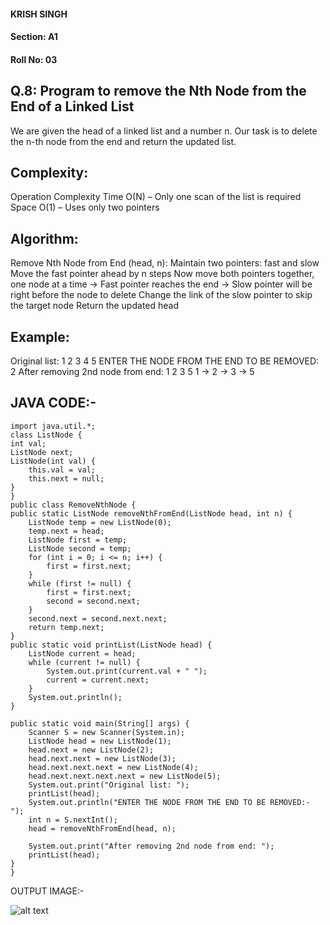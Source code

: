 #### KRISH SINGH
#### Section: A1
#### Roll No: 03




## Q.8: Program to remove the Nth Node from the End of a Linked List

We are given the head of a linked list and a number n.
Our task is to delete the n-th node from the end and return the updated list.

## Complexity:
Operation	Complexity
Time	O(N) – Only one scan of the list is required
Space	O(1) – Uses only two pointers

## Algorithm:
Remove Nth Node from End (head, n):
Maintain two pointers: fast and slow
Move the fast pointer ahead by n steps
Now move both pointers together, one node at a time
→ Fast pointer reaches the end
→ Slow pointer will be right before the node to delete
Change the link of the slow pointer to skip the target node
Return the updated head

## Example:
Original list: 1 2 3 4 5
ENTER THE NODE FROM THE END TO BE REMOVED: 2
 After removing 2nd node from end: 1 2 3 5
1  →  2  →  3  →  5


## JAVA CODE:- 
    import java.util.*;
    class ListNode {
    int val;
    ListNode next;
    ListNode(int val) {
        this.val = val;
        this.next = null;
    }
    }
    public class RemoveNthNode {
    public static ListNode removeNthFromEnd(ListNode head, int n) {
        ListNode temp = new ListNode(0);
        temp.next = head;
        ListNode first = temp;
        ListNode second = temp;
        for (int i = 0; i <= n; i++) {
            first = first.next;
        }
        while (first != null) {
            first = first.next;
            second = second.next;
        }
        second.next = second.next.next;
        return temp.next;
    }
    public static void printList(ListNode head) {
        ListNode current = head;
        while (current != null) {
            System.out.print(current.val + " ");
            current = current.next;
        }
        System.out.println();
    }

    public static void main(String[] args) {
        Scanner S = new Scanner(System.in);
        ListNode head = new ListNode(1);
        head.next = new ListNode(2);
        head.next.next = new ListNode(3);
        head.next.next.next = new ListNode(4);
        head.next.next.next.next = new ListNode(5);
        System.out.print("Original list: ");
        printList(head);
        System.out.println("ENTER THE NODE FROM THE END TO BE REMOVED:- ");
        int n = S.nextInt();
        head = removeNthFromEnd(head, n);

        System.out.print("After removing 2nd node from end: ");
        printList(head);
    }
    }


OUTPUT IMAGE:- 

![alt text](image-6.png)
